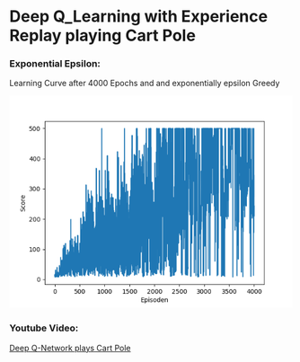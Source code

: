 # Deep Q_Learning with Experience Replay playing Cart Pole

[image1]: ./Img/Converging.png "Calculation Equation"
[image2]: ./Img/Q_table10000.png "Calculation Equation"


### Exponential Epsilon:



Learning Curve after 4000 Epochs and and exponentially epsilon Greedy

![alt text][image1]





### Youtube Video:
[Deep Q-Network plays Cart Pole](https://www.youtube.com/watch?v=9g2ZLPs5Rs0)


